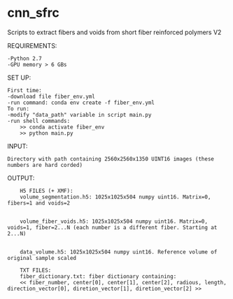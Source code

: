 # cnn_sfrc
Scripts to extract fibers and voids from short fiber reinforced polymers V2

REQUIREMENTS:

	-Python 2.7  
	-GPU memory > 6 GBs  


SET UP:


	First time:
	-download file fiber_env.yml
	-run command: conda env create -f fiber_env.yml
	To run:
	-modify "data_path" variable in script main.py  
	-run shell commands:
		>> conda activate fiber_env
		>> python main.py


INPUT:

	Directory with path containing 2560x2560x1350 UINT16 images (these numbers are hard corded)

OUTPUT:

		H5 FILES (+ XMF):
		volume_segmentation.h5: 1025x1025x504 numpy uint16. Matrix=0, fibers=1 and voids=2
		
		
		volume_fiber_voids.h5: 1025x1025x504 numpy uint16. Matrix=0, voids=1, fiber=2...N (each number is a different fiber. Starting at 2...N)
		
		
		data_volume.h5: 1025x1025x504 numpy uint16. Reference volume of original sample scaled

		TXT FILES:
		fiber_dictionary.txt: fiber dictionary containing:
		<< fiber_number, center[0], center[1], center[2], radious, length, direction_vector[0], diretion_vector[1], diretion_vector[2] >>


